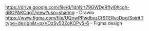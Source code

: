https://drive.google.com/file/d/1dnNrt79GWDeRflyi0hcgh-dBOPAKCqgT/view?usp=sharing - Drawio
https://www.figma.com/file/UQnwPPwdbxzCfSTERvcDpg/Spirit.?type=design&t=pxVOzSy53ZgKOPy5-6 - Figma design